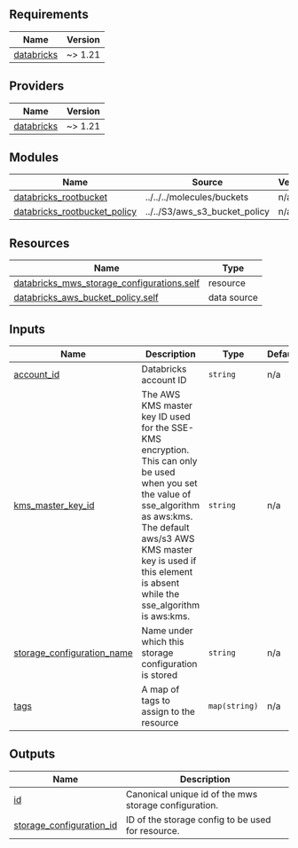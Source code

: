 <!-- BEGIN_TF_DOCS -->
## Requirements

| Name | Version |
|------|---------|
| <a name="requirement_databricks"></a> [databricks](#requirement\_databricks) | ~> 1.21 |

## Providers

| Name | Version |
|------|---------|
| <a name="provider_databricks"></a> [databricks](#provider\_databricks) | ~> 1.21 |

## Modules

| Name | Source | Version |
|------|--------|---------|
| <a name="module_databricks_rootbucket"></a> [databricks\_rootbucket](#module\_databricks\_rootbucket) | ../../../molecules/buckets | n/a |
| <a name="module_databricks_rootbucket_policy"></a> [databricks\_rootbucket\_policy](#module\_databricks\_rootbucket\_policy) | ../../S3/aws_s3_bucket_policy | n/a |

## Resources

| Name | Type |
|------|------|
| [databricks_mws_storage_configurations.self](https://registry.terraform.io/providers/databricks/databricks/latest/docs/resources/mws_storage_configurations) | resource |
| [databricks_aws_bucket_policy.self](https://registry.terraform.io/providers/databricks/databricks/latest/docs/data-sources/aws_bucket_policy) | data source |

## Inputs

| Name | Description | Type | Default | Required |
|------|-------------|------|---------|:--------:|
| <a name="input_account_id"></a> [account\_id](#input\_account\_id) | Databricks account ID | `string` | n/a | yes |
| <a name="input_kms_master_key_id"></a> [kms\_master\_key\_id](#input\_kms\_master\_key\_id) | The AWS KMS master key ID used for the SSE-KMS encryption. This can only be used when you set the value of sse\_algorithm as aws:kms. The default aws/s3 AWS KMS master key is used if this element is absent while the sse\_algorithm is aws:kms. | `string` | n/a | yes |
| <a name="input_storage_configuration_name"></a> [storage\_configuration\_name](#input\_storage\_configuration\_name) | Name under which this storage configuration is stored | `string` | n/a | yes |
| <a name="input_tags"></a> [tags](#input\_tags) | A map of tags to assign to the resource | `map(string)` | n/a | yes |

## Outputs

| Name | Description |
|------|-------------|
| <a name="output_id"></a> [id](#output\_id) | Canonical unique id of the mws storage configuration. |
| <a name="output_storage_configuration_id"></a> [storage\_configuration\_id](#output\_storage\_configuration\_id) | ID of the storage config to be used for resource. |
<!-- END_TF_DOCS -->